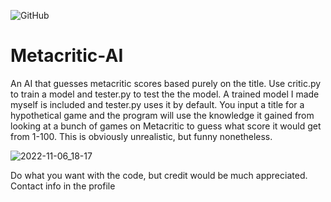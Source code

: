 ![GitHub](https://img.shields.io/github/license/hunar4321/life_code)

# Metacritic-AI
An AI that guesses metacritic scores based purely on the title. Use critic.py to train a model and tester.py to test the the model. A trained model I made myself is included and tester.py uses it by default. You input a title for a hypothetical game and the program will use the knowledge it gained from looking at a bunch of games on Metacritic to guess what score it would get from 1-100. This is obviously unrealistic, but funny nonetheless.

![2022-11-06_18-17](https://user-images.githubusercontent.com/96934612/200213710-39aa9908-33b9-4dd4-9926-f0b2feaa3f82.jpg)

Do what you want with the code, but credit would be much appreciated. Contact info in the profile
